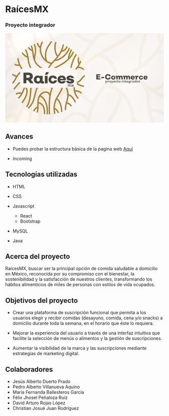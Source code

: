 # RaícesMX

### Proyecto integrador

![](https://github.com/VillanuevaAqui/raicesMx/blob/main/Raices.png)

## Avances 

- Puedes probar la estructura básica de la pagina web [Aquí](https://villanuevaaqui.github.io/raicesMx/) 

- Incoming 

## Tecnologías utilizadas

- HTML

- CSS

- Javascript

    - React
    - Bootstrap

- MySQL

- Java

## Acerca del proyecto 

RaícesMX, buscar ser la principal opción de comida saludable a domicilio en México, reconocida por
su compromiso con el bienestar, la sostenibilidad y la satisfacción de nuestros clientes,
transformando los hábitos alimenticios de miles de personas con estilos de vida ocupados.

## Objetivos del proyecto

-  Crear una plataforma de suscripción funcional que permita a los usuarios
elegir y recibir comidas (desayuno, comida, cena y/o snacks) a domicilio
durante toda la semana, en el horario que éste lo requiera.

- Mejorar la experiencia del usuario a través de una interfaz intuitiva que facilite
la selección de menús o alimentos y la gestión de suscripciones.

- Aumentar la visibilidad de la marca y las suscripciones mediante estrategias
de marketing digital.

## Colaboradores 

- Jesús Alberto Duerto Prado
- Pedro Alberto Villanueva Aquino
- María Fernanda Ballesteros García
- Félix Jhosel Peñaloza Ruiz
- David Arturo Rojas López
- Christian Josué Juan Rodríguez



